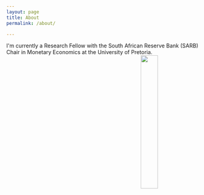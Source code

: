 ```yaml
---
layout: page
title: About
permalink: /about/

---
```


<p align="justify"> I'm currently a Research Fellow with the South African Reserve Bank (SARB) Chair in Monetary Economics at the University of Pretoria.

  <img src="{{ site.url }}{{ site.baseurl }}/docs/assets/kea.jpg" class="img-responsive" width="30%" align="right" style="display: block; margin: auto;" />
